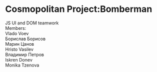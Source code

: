 # Cosmopolitan Project:Bomberman <br>
JS UI and DOM teamwork <br>
Members: <br>
Vlado Voev <br>
Борислав Борисов <br>
Марин Цанов <br>
Hristo Vasilev <br>
Владимир Петров <br>
Iskren Donev <br>
Monika Tzenova <br>
